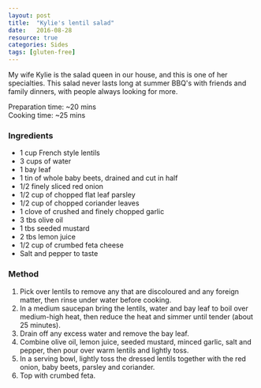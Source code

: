 ```yaml
---
layout: post
title:  "Kylie's lentil salad"
date:   2016-08-28
resource: true
categories: Sides
tags: [gluten-free]
---
```


My wife Kylie is the salad queen in our house, and this is one of her specialties. This salad never lasts long at summer BBQ's with friends and family dinners, with people always looking for more.

Preparation time: ~20 mins  
Cooking time: ~25 mins

### Ingredients

* 1 cup French style lentils
* 3 cups of water
* 1 bay leaf
* 1 tin of whole baby beets, drained and cut in half
* 1/2 finely sliced red onion
* 1/2 cup of chopped flat leaf parsley
* 1/2 cup of chopped coriander leaves
* 1 clove of crushed and finely chopped garlic
* 3 tbs olive oil
* 1 tbs seeded mustard
* 2 tbs lemon juice
* 1/2 cup of crumbed feta cheese
* Salt and pepper to taste

### Method

1. Pick over lentils to remove any that are discoloured and any foreign matter, then rinse under water before cooking.
2. In a medium saucepan bring the lentils, water and bay leaf to boil over medium-high heat, then reduce the heat and simmer until tender (about 25 minutes).
3. Drain off any excess water and remove the bay leaf. 
4. Combine olive oil, lemon juice, seeded mustard, minced garlic, salt and pepper, then pour over warm lentils and lightly toss.
5. In a serving bowl, lightly toss the dressed lentils together with the red onion, baby beets, parsley and coriander. 
6. Top with crumbed feta. 
